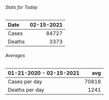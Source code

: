 ###### Stats for Today
| Date   |   02-15-2021 |
|:-------|-------------:|
| Cases  |        84727 |
| Deaths |         3373 |

###### Averages
| 01-21-2020 - 02-15-2021   |   avg |
|:--------------------------|------:|
| Cases per day             | 70818 |
| Deaths per day            |  1241 |